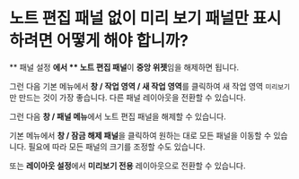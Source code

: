 # 노트 편집 패널 없이 미리 보기 패널만 표시하려면 어떻게 해야 합니까?

** 패널 설정 **에서 ** 노트 편집 패널**이 **중앙 위젯**임을 해제하면 됩니다.

그런 다음 기본 메뉴에서 **창 / 작업 영역 / 새 작업 영역**를 클릭하여 새 작업 영역 `미리보기`만 만드는 것이 가장 좋습니다. 다른 패널 레이아웃을 전환할 수 있습니다.

그런 다음 **창 / 패널 메뉴**에서 노트 편집 패널을 해제할 수 있습니다.

기본 메뉴에서 **창 / 잠금 해제 패널**을 클릭하여 원하는 대로 모든 패널을 이동할 수 있습니다. 필요에 따라 모든 패널의 크기를 조정할 수도 있습니다.

또는 **레이아웃 설정**에서 **미리보기 전용** 레이아웃으로 전환할 수 있습니다.
